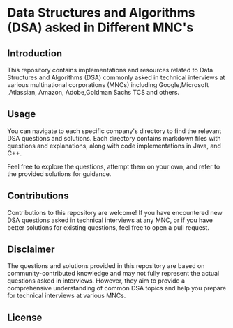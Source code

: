 # Data Structures and Algorithms (DSA) asked in Different MNC's

## Introduction

This repository contains implementations and resources related to Data Structures and Algorithms (DSA) commonly asked in technical interviews at various multinational corporations (MNCs) including Google,Microsoft ,Atlassian, Amazon, Adobe,Goldman Sachs TCS and others.


## Usage

You can navigate to each specific company's directory to find the relevant DSA questions and solutions. Each directory contains markdown files with questions and explanations, along with code implementations in Java, and C++.

Feel free to explore the questions, attempt them on your own, and refer to the provided solutions for guidance.

## Contributions

Contributions to this repository are welcome! If you have encountered new DSA questions asked in technical interviews at any MNC, or if you have better solutions for existing questions, feel free to open a pull request.

## Disclaimer

The questions and solutions provided in this repository are based on community-contributed knowledge and may not fully represent the actual questions asked in interviews. However, they aim to provide a comprehensive understanding of common DSA topics and help you prepare for technical interviews at various MNCs.

## License


